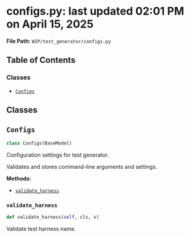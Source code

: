 # configs.py: last updated 02:01 PM on April 15, 2025

**File Path:** `WIP/test_generator/configs.py`

## Table of Contents

### Classes

- [`Configs`](#configs)

## Classes

## `Configs`

```python
class Configs(BaseModel)
```

Configuration settings for test generator.

Validates and stores command-line arguments and settings.

**Methods:**

- [`validate_harness`](#validate_harness)

### `validate_harness`

```python
def validate_harness(self, cls, v)
```

Validate test harness name.
